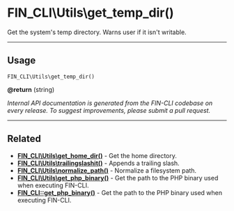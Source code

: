 # FIN_CLI\Utils\get_temp_dir()

Get the system's temp directory. Warns user if it isn't writable.

***

## Usage

    FIN_CLI\Utils\get_temp_dir()

<div>
<strong>@return</strong> (string) <br />
</div>


*Internal API documentation is generated from the FIN-CLI codebase on every release. To suggest improvements, please submit a pull request.*


***

## Related

<ul>



<li><strong><a href="https://make.wordpress.org/cli/handbook/internal-api/fin-cli-utils-get-home-dir/">FIN_CLI\Utils\get_home_dir()</a></strong> - Get the home directory.</li>


<li><strong><a href="https://make.wordpress.org/cli/handbook/internal-api/fin-cli-utils-trailingslashit/">FIN_CLI\Utils\trailingslashit()</a></strong> - Appends a trailing slash.</li>


<li><strong><a href="https://make.wordpress.org/cli/handbook/internal-api/fin-cli-utils-normalize-path/">FIN_CLI\Utils\normalize_path()</a></strong> - Normalize a filesystem path.</li>


<li><strong><a href="https://make.wordpress.org/cli/handbook/internal-api/fin-cli-utils-get-php-binary/">FIN_CLI\Utils\get_php_binary()</a></strong> - Get the path to the PHP binary used when executing FIN-CLI.</li>


<li><strong><a href="https://make.wordpress.org/cli/handbook/internal-api/fin-cli-get-php-binary/">FIN_CLI::get_php_binary()</a></strong> - Get the path to the PHP binary used when executing FIN-CLI.</li>



</ul>


